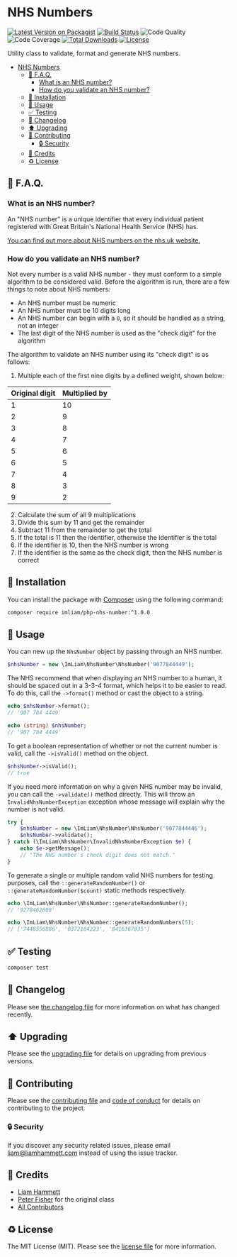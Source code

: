 # NHS Numbers

[![Latest Version on Packagist](https://img.shields.io/packagist/v/imliam/php-nhs-number.svg)](https://packagist.org/packages/imliam/php-nhs-number)
[![Build Status](https://img.shields.io/travis/imliam/php-nhs-number.svg)](https://travis-ci.org/imliam/php-nhs-number)
![Code Quality](https://img.shields.io/scrutinizer/g/imliam/php-nhs-number.svg)
![Code Coverage](https://img.shields.io/scrutinizer/coverage/g/imliam/php-nhs-number.svg)
[![Total Downloads](https://img.shields.io/packagist/dt/imliam/php-nhs-number.svg)](https://packagist.org/packages/imliam/php-nhs-number)
[![License](https://img.shields.io/github/license/imliam/php-nhs-number.svg)](LICENSE.md)

Utility class to validate, format and generate NHS numbers.

<!-- TOC -->

- [NHS Numbers](#nhs-numbers)
    - [🤔 F.A.Q.](#🤔-faq)
        - [What is an NHS number?](#what-is-an-nhs-number)
        - [How do you validate an NHS number?](#how-do-you-validate-an-nhs-number)
    - [💾 Installation](#💾-installation)
    - [📝 Usage](#📝-usage)
    - [✅ Testing](#✅-testing)
    - [🔖 Changelog](#🔖-changelog)
    - [⬆️ Upgrading](#⬆️-upgrading)
    - [🎉 Contributing](#🎉-contributing)
        - [🔒 Security](#🔒-security)
    - [👷 Credits](#👷-credits)
    - [♻️ License](#♻️-license)

<!-- /TOC -->

## 🤔 F.A.Q.

### What is an NHS number?

An "NHS number" is a unique identifier that every individual patient registered with Great Britain's National Health Service (NHS) has.

[You can find out more about NHS numbers on the nhs.uk website.](https://www.nhs.uk/NHSEngland/thenhs/records/nhs-number/Pages/what-is-the-nhs-number.aspx)

### How do you validate an NHS number?

Not every number is a valid NHS number - they must conform to a simple algorithm to be considered valid. Before the algorithm is run, there are a few things to note about NHS numbers:

- An NHS number must be numeric
- An NHS number must be 10 digits long
- An NHS number can begin with a `0`, so it should be handled as a string, not an integer
- The last digit of the NHS number is used as the "check digit" for the algorithm

The algorithm to validate an NHS number using its "check digit" is as follows:

1. Multiple each of the first nine digits by a defined weight, shown below:

| Original digit | Multiplied by |
| -------------- | ------------- |
| 1              | 10            |
| 2              | 9             |
| 3              | 8             |
| 4              | 7             |
| 5              | 6             |
| 6              | 5             |
| 7              | 4             |
| 8              | 3             |
| 9              | 2             |

2. Calculate the sum of all 9 multiplications
3. Divide this sum by 11 and get the remainder
4. Subtract 11 from the remainder to get the total
5. If the total is 11 then the identifier, otherwise the identifier is the total
6. If the identifier is 10, then the NHS number is wrong
7. If the identifier is the same as the check digit, then the NHS number is correct

## 💾 Installation

You can install the package with [Composer](https://getcomposer.org/) using the following command:

```bash
composer require imliam/php-nhs-number:^1.0.0
```

## 📝 Usage

You can new up the `NhsNumber` object by passing through an NHS number.

``` php
$nhsNumber = new \ImLiam\NhsNumber\NhsNumber('9077844449');
```

The NHS recommend that when displaying an NHS number to a human, it should be spaced out in a 3-3-4 format, which helps it to be easier to read. To do this, call the `->format()` method or cast the object to a string.

```php
echo $nhsNumber->format();
// '907 784 4449'

echo (string) $nhsNumber;
// '907 784 4449'
```

To get a boolean representation of whether or not the current number is valid, call the `->isValid()` method on the object.

```php
$nhsNumber->isValid();
// true
```

If you need more information on why a given NHS number may be invalid, you can call the `->validate()` method directly. This will throw an `InvalidNhsNumberException` exception whose message will explain why the number is not valid.

```php
try {
    $nhsNumber = new \ImLiam\NhsNumber\NhsNumber('9077844446');
    $nhsNumber->validate();
} catch (\ImLiam\NhsNumber\InvalidNhsNumberException $e) {
    echo $e->getMessage();
    // "The NHS number's check digit does not match."
}
```

To generate a single or multiple random valid NHS numbers for testing purposes, call the `::generateRandomNumber()` or `::generateRandomNumber($count)` static methods respectively.

```php
echo \ImLiam\NhsNumber\NhsNumber::generateRandomNumber();
// '9278462608'

echo \ImLiam\NhsNumber\NhsNumber::generateRandomNumbers(5);
// ['7448556886', '0372104223', '8416367035']
```

## ✅ Testing

``` bash
composer test
```

## 🔖 Changelog

Please see [the changelog file](CHANGELOG.md) for more information on what has changed recently.

## ⬆️ Upgrading

Please see the [upgrading file](UPGRADING.md) for details on upgrading from previous versions.

## 🎉 Contributing

Please see the [contributing file](CONTRIBUTING.md) and [code of conduct](CODE_OF_CONDUCT.md) for details on contributing to the project.

### 🔒 Security

If you discover any security related issues, please email liam@liamhammett.com instead of using the issue tracker.

## 👷 Credits

- [Liam Hammett](https://github.com/imliam)
- [Peter Fisher](https://github.com/pfwd/NHSNumber-Validation) for the original class
- [All Contributors](../../contributors)

## ♻️ License

The MIT License (MIT). Please see the [license file](LICENSE.md) for more information.
